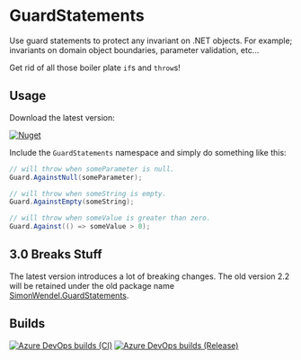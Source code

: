 # GuardStatements

Use guard statements to protect any invariant on .NET objects. For example; invariants on domain object boundaries, parameter validation, etc...

Get rid of all those boiler plate ```if```s and ```throw```s!

## Usage

Download the latest version:

[![Nuget][nuget-badge]][new-package]

Include the ```GuardStatements``` namespace and simply do something like this:

```csharp
// will throw when someParameter is null.
Guard.AgainstNull(someParameter);

// will throw when someString is empty.
Guard.AgainstEmpty(someString);

// will throw when someValue is greater than zero.
Guard.Against(() => someValue > 0);
```

## 3.0 Breaks Stuff

The latest version introduces a lot of breaking changes. The old version 2.2 will be retained under the old package name [SimonWendel.GuardStatements][old-package].

## Builds

[![Azure DevOps builds (CI)][ci-build-badge]][build]
[![Azure DevOps builds (Release)][release-build-badge]][build]


[nuget-badge]: https://img.shields.io/nuget/v/guardstatements?logo=nuget
[ci-build-badge]: https://img.shields.io/azure-devops/build/simonwendel-public/4a29a0d1-45be-4c7a-b1ce-2a38e834f6fb/7/master?label=CI&logo=azuredevops&stage=CI
[release-build-badge]: https://img.shields.io/azure-devops/build/simonwendel-public/4a29a0d1-45be-4c7a-b1ce-2a38e834f6fb/7/master?label=Release&logo=azuredevops&stage=Release
[build]: https://dev.azure.com/simonwendel-public/builds/_build?definitionId=7&_a=summary
[new-package]: https://www.nuget.org/packages/GuardStatements/
[old-package]: https://www.nuget.org/packages/SimonWendel.GuardStatements/